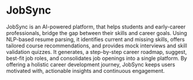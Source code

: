 # JobSync

JobSync is an AI-powered platform, that helps students and early-career professionals, bridge the gap between their skills and career goals. Using NLP-based resume parsing, it identifies current and missing skills, offers tailored course recommendations, and provides mock interviews and skill validation quizzes. It generates, a step-by-step career roadmap, suggest, best-fit job roles, and consolidates job openings into a single platform. By offering a holistic career development journey, JobSync keeps users motivated with, actionable insights and continuous engagement.
